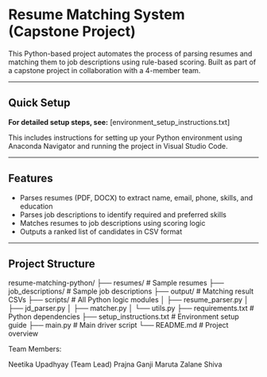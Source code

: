# Resume Matching System (Capstone Project)

This Python-based project automates the process of parsing resumes and matching them to job descriptions using rule-based scoring. Built as part of a capstone project in collaboration with a 4-member team.

---

## Quick Setup

**For detailed setup steps, see:** [environment_setup_instructions.txt]

This includes instructions for setting up your Python environment using Anaconda Navigator and running the project in Visual Studio Code.

---

## Features

- Parses resumes (PDF, DOCX) to extract name, email, phone, skills, and education
- Parses job descriptions to identify required and preferred skills
- Matches resumes to job descriptions using scoring logic
- Outputs a ranked list of candidates in CSV format

---

## Project Structure

resume-matching-python/
├── resumes/ # Sample resumes
├── job_descriptions/ # Sample job descriptions
├── output/ # Matching result CSVs
├── scripts/ # All Python logic modules
│ ├── resume_parser.py
│ ├── jd_parser.py
│ ├── matcher.py
│ └── utils.py
├── requirements.txt # Python dependencies
├── setup_instructions.txt # Environment setup guide
├── main.py # Main driver script
└── README.md # Project overview

Team Members:

Neetika Upadhyay (Team Lead)
Prajna Ganji
Maruta Zalane
Shiva